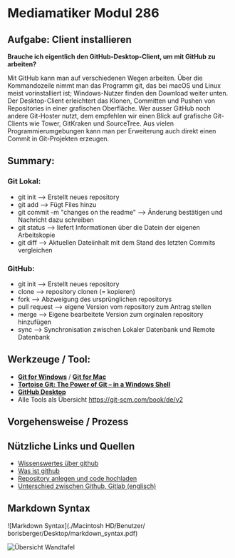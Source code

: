 # Mediamatiker Modul 286

## Aufgabe: Client installieren

**Brauche ich eigentlich den GitHub-Desktop-Client, um mit GitHub zu arbeiten?**

Mit GitHub kann man auf verschiedenen Wegen arbeiten. 
Über die Kommandozeile nimmt man das Programm git, das bei macOS und Linux meist vorinstalliert ist;
Windows-Nutzer finden den Download weiter unten. Der Desktop-Client erleichtert das Klonen, 
Committen und Pushen von Repositories in einer grafischen Oberfläche. 
Wer ausser GitHub noch andere Git-Hoster nutzt, dem empfehlen wir einen Blick auf grafische 
Git-Clients wie Tower, GitKraken und SourceTree. Aus vielen Programmierumgebungen kann man per 
Erweiterung auch direkt einen Commit in Git-Projekten erzeugen.

## Summary:

### Git Lokal: 

 - git init --> Erstellt neues repository
 - git add --> Fügt Files hinzu
 - git commit -m "changes on the readme" --> Änderung bestätigen und Nachricht dazu schreiben 
 - git status --> liefert Informationen über die Datein der eigenen Arbeitskopie
 - git diff --> Aktuellen Dateiinhalt mit dem Stand des letzten Commits vergleichen
 
 ### GitHub:
 
 - git init --> Erstellt neues repository
 - clone --> repository clonen (= kopieren)
 - fork --> Abzweigung des ursprünglichen repositorys
 - pull request --> eigene Version vom repository zum Antrag stellen
 - merge --> Eigene bearbeitete Version zum orginalen repository hinzufügen
 - sync --> Synchronisation zwischen Lokaler Datenbank und Remote Datenbank
 

## Werkzeuge / Tool: 

* [**Git for Windows**](https://git-scm.com/download/win) / [**Git for Mac**](https://git-scm.com/download/mac)
* [**Tortoise Git: The Power of Git – in a Windows Shell**](https://tortoisegit.org/)
* [**GitHub Desktop**](https://desktop.github.com/)
* Alle Tools als Übersicht  https://git-scm.com/book/de/v2

## Vorgehensweise / Prozess

## Nützliche Links und Quellen
* [Wissenswertes über github](https://t3n.de/news/eigentlich-github-472886/)
* [Was ist github](https://kinsta.com/de/wissensdatenbank/was-ist-github/)
* [Repository anlegen und code hochladen](https://legacy.thomas-leister.de/github-fuer-anfaenger-repository-anlegen-und-code-hochladen/)
* [Unterschied zwischen Github, Gitlab (englisch)](https://usersnap.com/blog/gitlab-github/)

## Markdown Syntax
![Markdown Syntax](./Macintosh HD⁩/Benutzer⁩/⁨borisberger⁩/Desktop⁩/markdown_syntax.pdf)

![Übersicht Wandtafel](./assets/images/wandtafel_zusammenfassung_git_github.jpeg)




